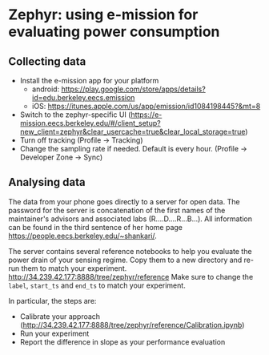 # Zephyr: using e-mission for evaluating power consumption #

## Collecting data ##
- Install the e-mission app for your platform
    - android: https://play.google.com/store/apps/details?id=edu.berkeley.eecs.emission
    - iOS: https://itunes.apple.com/us/app/emission/id1084198445?&mt=8
- Switch to the zephyr-specific UI (https://e-mission.eecs.berkeley.edu/#/client_setup?new_client=zephyr&clear_usercache=true&clear_local_storage=true)
- Turn off tracking (Profile -> Tracking)
- Change the sampling rate if needed. Default is every hour. (Profile -> Developer Zone -> Sync)

## Analysing data ##
The data from your phone goes directly to a server for open data.
The password for the server is concatenation of the first names of the maintainer's advisors and associated labs (R....D....R...B...). All information can be found in the third sentence of her home page https://people.eecs.berkeley.edu/~shankari/.

The server contains several reference notebooks to help you evaluate the power drain of your sensing regime.
Copy them to a new directory and re-run them to match your experiment.
http://34.239.42.177:8888/tree/zephyr/reference
Make sure to change the `label`, `start_ts` and `end_ts` to match your experiment.

In particular, the steps are:
- Calibrate your approach (http://34.239.42.177:8888/tree/zephyr/reference/Calibration.ipynb)
- Run your experiment
- Report the difference in slope as your performance evaluation
